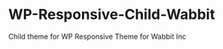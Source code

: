 WP-Responsive-Child-Wabbit
==========================

Child theme for WP Responsive Theme for Wabbit Inc
